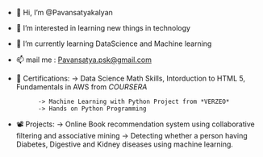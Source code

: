 - 👋 Hi, I’m @Pavansatyakalyan
- 👀 I’m interested in learning new things in technology
- 🌱 I’m currently learning DataScience and Machine learning
- 📫 mail me : Pavansatya.psk@gmail.com
- 📖 Certifications:
            -> Data Science Math Skills, Intorduction to HTML 5, Fundamentals in AWS from *COURSERA*

            -> Machine Learning with Python Project from *VERZEO*
            -> Hands on Python Programming 
- 📽 Projects:
            -> Online Book recommendation system using collaborative filtering and associative mining
            -> Detecting whether a person having Diabetes, Digestive and Kidney diseases using machine learning.
            
<!---
Pavansatyapsk/Pavansatyapsk is a ✨ special ✨ repository because its `README.md` (this file) appears on your GitHub profile.
You can click the Preview link to take a look at your changes.
--->
